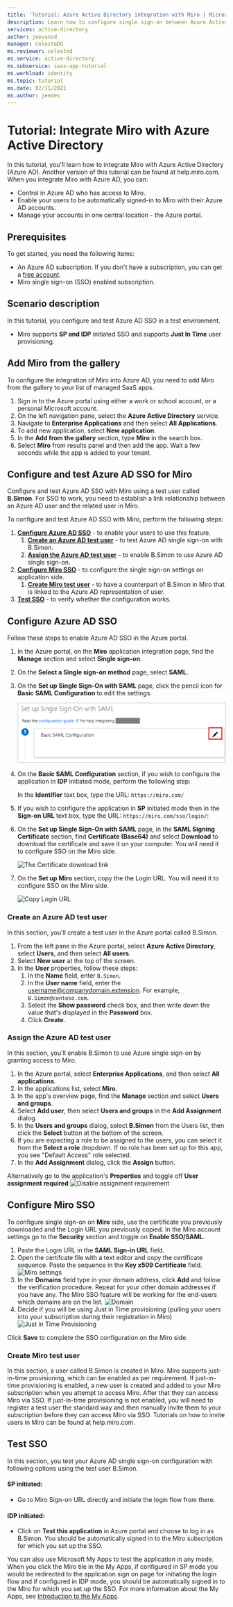 ```yaml
---
title: 'Tutorial: Azure Active Directory integration with Miro | Microsoft Docs'
description: Learn how to configure single sign-on between Azure Active Directory and Miro.
services: active-directory
author: jeevansd
manager: CelesteDG
ms.reviewer: celested
ms.service: active-directory
ms.subservice: saas-app-tutorial
ms.workload: identity
ms.topic: tutorial
ms.date: 02/11/2021
ms.author: jeedes
---
```


# Tutorial: Integrate Miro with Azure Active Directory

In this tutorial, you'll learn how to integrate Miro with Azure Active Directory (Azure AD). Another version of this tutorial can be found at help.miro.com. When you integrate Miro with Azure AD, you can:

* Control in Azure AD who has access to Miro.
* Enable your users to be automatically signed-in to Miro with their Azure AD accounts.
* Manage your accounts in one central location - the Azure portal.

## Prerequisites

To get started, you need the following items:

* An Azure AD subscription. If you don't have a subscription, you can get a [free account](https://azure.microsoft.com/free/).
* Miro single sign-on (SSO) enabled subscription.

## Scenario description

In this tutorial, you configure and test Azure AD SSO in a test environment. 
* Miro supports **SP and IDP** initiated SSO and supports **Just In Time** user provisioning.

## Add Miro from the gallery

To configure the integration of Miro into Azure AD, you need to add Miro from the gallery to your list of managed SaaS apps.

1. Sign in to the Azure portal using either a work or school account, or a personal Microsoft account.
1. On the left navigation pane, select the **Azure Active Directory** service.
1. Navigate to **Enterprise Applications** and then select **All Applications**.
1. To add new application, select **New application**.
1. In the **Add from the gallery** section, type **Miro** in the search box.
1. Select **Miro** from results panel and then add the app. Wait a few seconds while the app is added to your tenant.

## Configure and test Azure AD SSO for Miro

Configure and test Azure AD SSO with Miro using a test user called **B.Simon**. For SSO to work, you need to establish a link relationship between an Azure AD user and the related user in Miro.

To configure and test Azure AD SSO with Miro, perform the following steps:

1. **[Configure Azure AD SSO](#configure-azure-ad-sso)** - to enable your users to use this feature.
    1. **[Create an Azure AD test user](#create-an-azure-ad-test-user)** - to test Azure AD single sign-on with B.Simon.
    1. **[Assign the Azure AD test user](#assign-the-azure-ad-test-user)** - to enable B.Simon to use Azure AD single sign-on.
1. **[Configure Miro SSO](#configure-miro-sso)** - to configure the single sign-on settings on application side.
    1. **[Create Miro test user](#create-miro-test-user)** - to have a counterpart of B.Simon in Miro that is linked to the Azure AD representation of user.
1. **[Test SSO](#test-sso)** - to verify whether the configuration works.

## Configure Azure AD SSO

Follow these steps to enable Azure AD SSO in the Azure portal.

1. In the Azure portal, on the **Miro** application integration page, find the **Manage** section and select **Single sign-on**.
1. On the **Select a Single sign-on method** page, select **SAML**.
1. On the **Set up Single Sign-On with SAML** page, click the pencil icon for **Basic SAML Configuration** to edit the settings.

   ![Edit Basic SAML Configuration](common/edit-urls.png)

4. On the **Basic SAML Configuration** section, if you wish to configure the application in **IDP** initiated mode, perform the following step:

    In the **Identifier** text box, type the URL:
    `https://miro.com/`

5. If you wish to configure the application in **SP** initiated mode then in the **Sign-on URL** text box, type the URL:
    `https://miro.com/sso/login/`:


1. On the **Set up Single Sign-On with SAML** page, in the **SAML Signing Certificate** section, find **Certificate (Base64)** and select **Download** to download the certificate and save it on your computer. You will need it to configure SSO on the Miro side.

   ![The Certificate download link](https://user-images.githubusercontent.com/63736609/118323812-a19b0380-b51a-11eb-8600-83822d155c0a.png)


1. On the **Set up Miro** section, copy the the Login URL. You will need it to configure SSO on the Miro side.

   ![Copy Login URL](https://user-images.githubusercontent.com/63736609/118324286-4289be80-b51b-11eb-9a2c-56900dcbf518.png)


### Create an Azure AD test user

In this section, you'll create a test user in the Azure portal called B.Simon.

1. From the left pane in the Azure portal, select **Azure Active Directory**, select **Users**, and then select **All users**.
1. Select **New user** at the top of the screen.
1. In the **User** properties, follow these steps:
   1. In the **Name** field, enter `B.Simon`.  
   1. In the **User name** field, enter the username@companydomain.extension. For example, `B.Simon@contoso.com`.
   1. Select the **Show password** check box, and then write down the value that's displayed in the **Password** box.
   1. Click **Create**.

### Assign the Azure AD test user

In this section, you'll enable B.Simon to use Azure single sign-on by granting access to Miro.

1. In the Azure portal, select **Enterprise Applications**, and then select **All applications**.
1. In the applications list, select **Miro**.
1. In the app's overview page, find the **Manage** section and select **Users and groups**.
1. Select **Add user**, then select **Users and groups** in the **Add Assignment** dialog.
1. In the **Users and groups** dialog, select **B.Simon** from the Users list, then click the **Select** button at the bottom of the screen.
1. If you are expecting a role to be assigned to the users, you can select it from the **Select a role** dropdown. If no role has been set up for this app, you see "Default Access" role selected.
1. In the **Add Assignment** dialog, click the **Assign** button.

Alternatively go to the application's **Properties** and toggle off **User assignment required**
![Disable assignment requirement](https://user-images.githubusercontent.com/63736609/118325063-541f9600-b51c-11eb-941b-2225a46b97da.png)


## Configure Miro SSO

To configure single sign-on on **Miro** side, use the certificate you previously downloaded and the Login URL you previously copied. 
In the Miro account settings go to the **Security** section and toggle on **Enable SSO/SAML**. 

1. Paste the Login URL in the **SAML Sign-in URL** field.
1. Open the certifcate file with a text editor and copy the certificate sequence. Paste the sequence in the **Key x509 Certificate** field.
![Miro settings](https://user-images.githubusercontent.com/63736609/118325829-7b2a9780-b51d-11eb-94b0-21bc73542323.png)
1. In the **Domains** field type in your domain address, click **Add** and follow the verification procedure. Repeat for your other domain addresses if you have any. The Miro SSO feature will be working for the end-users which domains are on the list. 
![Domain](https://user-images.githubusercontent.com/63736609/118326032-cba1f500-b51d-11eb-9645-f76a1e09853e.png)
1. Decide if you will be using Just in Time provisioning (pulling your users into your subscription during their registration in Miro)
![Just in Time Provisioning](https://user-images.githubusercontent.com/63736609/118326528-88945180-b51e-11eb-95fd-2b3e3c3122f4.png)

Click **Save** to complete the SSO configuration on the Miro side. 


### Create Miro test user

In this section, a user called B.Simon is created in Miro. Miro supports just-in-time provisioning, which can be enabled as per requirement. 
If just-in-time provisioning is enabled, a new user is created and added to your Miro subscription when you attempt to access Miro. After that they can access Miro via SSO.
If just-in-time provisioning is not enabled, you will need to register a test user the standard way and then manually invite them to your subscription before they can access Miro via SSO. Tutorials on how to invite users in Miro can be found at help.miro.com.

## Test SSO

In this section, you test your Azure AD single sign-on configuration with following options using the test user B.Simon. 

#### SP initiated:

* Go to Miro Sign-on URL directly and initiate the login flow from there.

#### IDP initiated:

* Click on **Test this application** in Azure portal and choose to log in as B.Simon. You should be automatically signed in to the Miro subscription for which you set up the SSO. 

You can also use Microsoft My Apps to test the application in any mode. When you click the Miro tile in the My Apps, if configured in SP mode you would be redirected to the application sign on page for initiating the login flow and if configured in IDP mode, you should be automatically signed in to the Miro for which you set up the SSO. For more information about the My Apps, see [Introduction to the My Apps](../user-help/my-apps-portal-end-user-access.md).
